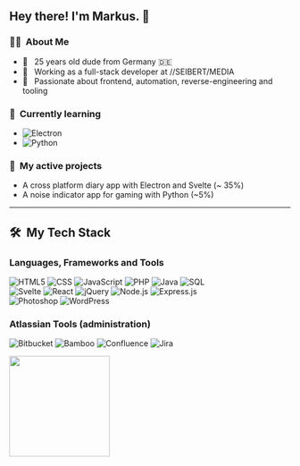 ## Hey there! I'm Markus. 🖖

### 👨‍💻 &nbsp;About Me

- 🤙 &nbsp; 25 years old dude from Germany 🇩🇪
- 💼 &nbsp; Working as a full-stack developer at //SEIBERT/MEDIA
- 💯 &nbsp; Passionate about frontend, automation, reverse-engineering and tooling

### 📖 &nbsp;Currently learning

- ![Electron](https://img.shields.io/badge/-Electron-333333?style=flat&logo=electron)
- ![Python](https://img.shields.io/badge/-Python-333333?style=flat&logo=python)

### 🔬 &nbsp;My active projects

- A cross platform diary app with Electron and Svelte (~ 35%)
- A noise indicator app for gaming with Python (~5%)

---

## 🛠 &nbsp;My Tech Stack

### Languages, Frameworks and Tools

![HTML5](https://img.shields.io/badge/-HTML-333333?style=flat&logo=HTML5)
![CSS](https://img.shields.io/badge/-CSS-333333?style=flat&logo=CSS3&logoColor=1572B6)
![JavaScript](https://img.shields.io/badge/-JavaScript-333333?style=flat&logo=javascript)
![PHP](https://img.shields.io/badge/-PHP-333333?style=flat&logo=php)
![Java](https://img.shields.io/badge/-Java-333333?style=flat&logo=java)
![SQL](https://img.shields.io/badge/-SQL-333333?style=flat&logo=mysql)
<br>
![Svelte](https://img.shields.io/badge/-Svelte-333333?style=flat&logo=svelte)
![React](https://img.shields.io/badge/-React-333333?style=flat&logo=react)
![jQuery](https://img.shields.io/badge/-jQuery-333333?style=flat&logo=jquery)
![Node.js](https://img.shields.io/badge/-Node.js-333333?style=flat&logo=node.js)
![Express.js](https://img.shields.io/badge/-Express.js-333333?style=flat&logo=express)
<br>
![Photoshop](https://img.shields.io/badge/-Photoshop-333333?style=flat&logo=adobe-photoshop)
![WordPress](https://img.shields.io/badge/-WordPress-333333?style=flat&logo=wordpress)

### Atlassian Tools (administration)

![Bitbucket](https://img.shields.io/badge/-Bitbucket-333333?style=flat&logo=bitbucket&logoColor=blue)
![Bamboo](https://img.shields.io/badge/-Bamboo-333333?style=flat&logo=bamboo&logoColor=blue)
![Confluence](https://img.shields.io/badge/-Confluence-333333?style=flat&logo=confluence&logoColor=blue)
![Jira](https://img.shields.io/badge/-Jira-333333?style=flat&logo=jira&logoColor=blue)

<!-- <img height="180em" src="https://github-readme-stats.vercel.app/api?username=mriot&theme=dracula&show_icons=true&count_private=true" /> -->
<img height="180em" src="https://github-readme-stats.vercel.app/api/top-langs/?username=mriot&theme=dracula&layout=compact&langs_count=10&count_private=true" />

